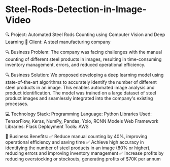 # Steel-Rods-Detection-in-Image-Video

🔍 Project: Automated Steel Rods Counting using Computer Vision and Deep Learning
🏢 Client: A steel manufacturing company

🔍 Business Problem:
The company was facing challenges with the manual counting of different steel products in images, resulting in time-consuming inventory management, errors, and reduced operational efficiency.

🔍 Business Solution:
We proposed developing a deep learning model using state-of-the-art algorithms to accurately identify the number of different steel products in an image. This enables automated image analysis and product identification. The model was trained on a large dataset of steel product images and seamlessly integrated into the company's existing processes.

💻 Technology Stack:
Programming Language: Python
Libraries Used: TensorFlow, Keras, NumPy, Pandas, Yolo, RCNN Models
Web Framework Libraries: Flask
Deployment Tools: AWS

💼 Business Benefits:
✅ Reduce manual counting by 40%, improving operational efficiency and saving time
✅ Achieve high accuracy in identifying the number of steel products in an image (80% or higher), reducing errors and improving inventory management
✅ Increase profits by reducing overstocking or stockouts, generating profits of $70K per annum
